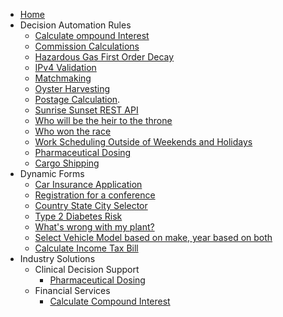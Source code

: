 <!-- docs/_sidebar.md -->

* [Home](.)
* Decision Automation Rules
    -  [Calculate ompound Interest](templates/Calculate-Compound-Interest/README.md)
    -  [Commission Calculations](templates/Commission-Calculations/README.md)
    -  [Hazardous Gas First Order Decay](templates/Hazardous-Gas/README.md)
    -  [IPv4 Validation](templates/IPv4-Validation/README.md)
    -  [Matchmaking](templates/Matchmaking/README.md)
    -  [Oyster Harvesting](templates/Oyster-Harvesting/README.md)
    -  [Postage Calculation](templates/Postage-Calculation/README.md).
    -  [Sunrise Sunset REST API](templates/Sunrise-Sunset-REST-API/README.md)
    -  [Who will be the heir to the throne](templates/Who-is-Heir-to-throne/README.md)
    -  [Who won the race](templates/Who-Won-The-Race/README.md)
    -  [Work Scheduling Outside of Weekends and Holidays](templates/Working-Days/README.md)
    -  [Pharmaceutical Dosing](templates/Pharmaceutical-Dosing/README.md)
    -  [Cargo Shipping](templates/Iterating-Collections/README.md)
* Dynamic Forms
    -  [Car Insurance Application](templates/Car-Insurance/README.md)
    -  [Registration for a conference](templates/Conference-Registration/README.md)
    -  [Country State City Selector](templates/Country-State-City-Selector/README.md)
    -  [Type 2 Diabetes Risk](templates/Diabetes-Risk-Score-(Type-2)/README.md)
    -  [What's wrong with my plant?](templates/Plant-Clinic/README.md)
    -  [Select Vehicle Model based on make, year based on both](templates/Select-Vehicle-Model-Make-Year/README.md)
    -  [Calculate Income Tax Bill](templates/US-2021-Income-Tax-Calculator/README.md)
* Industry Solutions
  * Clinical Decision Support
    - [Pharmaceutical Dosing](templates/Pharmaceutical-Dosing/README.md)
  * Financial Services
    - [Calculate Compound Interest](templates/Calculate-Compound-Interest/README.md)  
